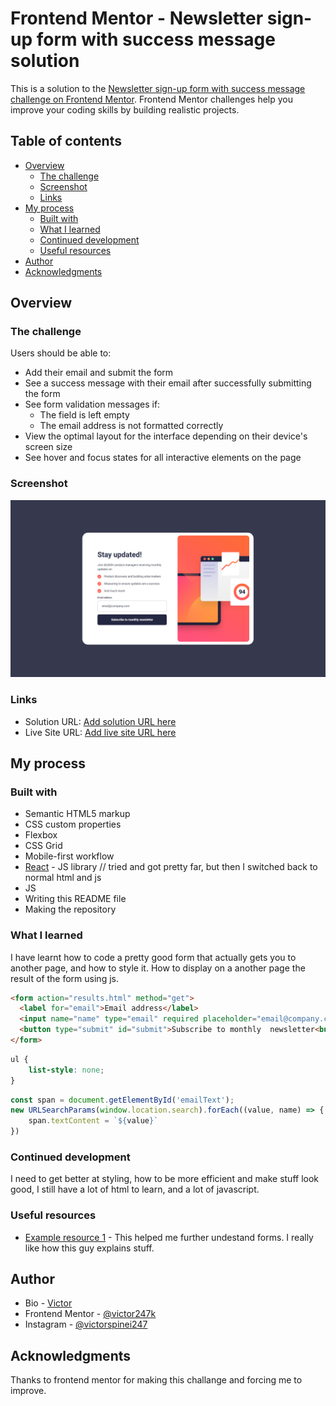 # Frontend Mentor - Newsletter sign-up form with success message solution

This is a solution to the [Newsletter sign-up form with success message challenge on Frontend Mentor](https://www.frontendmentor.io/challenges/newsletter-signup-form-with-success-message-3FC1AZbNrv). Frontend Mentor challenges help you improve your coding skills by building realistic projects. 

## Table of contents

- [Overview](#overview)
  - [The challenge](#the-challenge)
  - [Screenshot](#screenshot)
  - [Links](#links)
- [My process](#my-process)
  - [Built with](#built-with)
  - [What I learned](#what-i-learned)
  - [Continued development](#continued-development)
  - [Useful resources](#useful-resources)
- [Author](#author)
- [Acknowledgments](#acknowledgments)

## Overview

### The challenge

Users should be able to:

- Add their email and submit the form
- See a success message with their email after successfully submitting the form
- See form validation messages if:
  - The field is left empty
  - The email address is not formatted correctly
- View the optimal layout for the interface depending on their device's screen size
- See hover and focus states for all interactive elements on the page

### Screenshot

![](./design/screenshot.png)

### Links

- Solution URL: [Add solution URL here](https://github.com/victor247k/Newsletter-sign-up)
- Live Site URL: [Add live site URL here](https://victor247k.github.io/Newsletter-sign-up/)

## My process

### Built with

- Semantic HTML5 markup
- CSS custom properties
- Flexbox
- CSS Grid
- Mobile-first workflow
- [React](https://reactjs.org/) - JS library // tried and got pretty far, but then I switched back to normal html and js
- JS
- Writing this README file
- Making the repository 

### What I learned

I have learnt how to code a pretty good form that actually gets you to another page, and how to style it. How to display on a another page the result of the form using js.

```html
<form action="results.html" method="get">
  <label for="email">Email address</label>
  <input name="name" type="email" required placeholder="email@company.com" id="email">
  <button type="submit" id="submit">Subscribe to monthly  newsletter<button>
</form>
```
```css
ul {
    list-style: none;
}
```
```js
const span = document.getElementById('emailText');
new URLSearchParams(window.location.search).forEach((value, name) => {
    span.textContent = `${value}`
})
```

### Continued development

I need to get better at styling, how to be more efficient and make stuff look good, I still have a lot of html to learn, and a lot of javascript.

### Useful resources

- [Example resource 1](https://youtu.be/fNcJuPIZ2WE) - This helped me further undestand forms. I really like how this guy explains stuff.

## Author

- Bio - [Victor](https://dose.lol/victor)
- Frontend Mentor - [@victor247k](https://www.frontendmentor.io/profile/victor247k)
- Instagram - [@victorspinei247](https://www.instagram.com/victorspinei247/)

## Acknowledgments

Thanks to frontend mentor for making this challange and forcing me to improve.